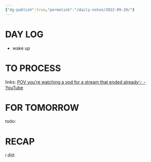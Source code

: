 ```yaml
---
{"dg-publish":true,"permalink":"/daily-notes/2022-09-20/"}
---
```



# DAY LOG
- wake up
# TO PROCESS
links: [POV you're watching a vod for a stream that ended already✨ - YouTube](https://www.youtube.com/watch?v=GZ7NCSTQavg)

# FOR TOMORROW
todo:
# RECAP
i did:


